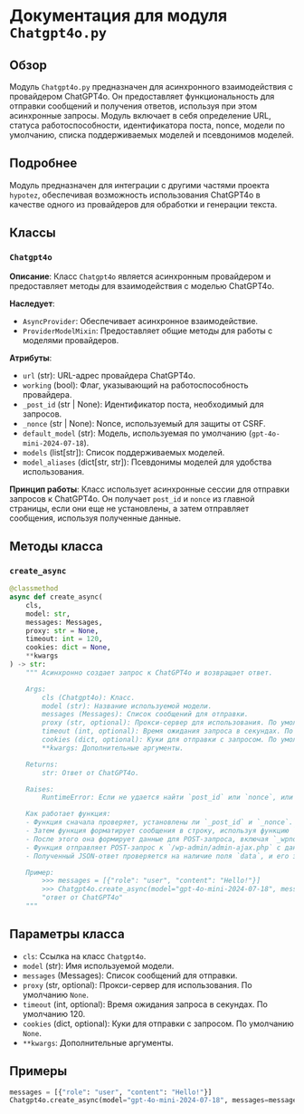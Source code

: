 # Документация для модуля `Chatgpt4o.py`

## Обзор

Модуль `Chatgpt4o.py` предназначен для асинхронного взаимодействия с провайдером ChatGPT4o. Он предоставляет функциональность для отправки сообщений и получения ответов, используя при этом асинхронные запросы. Модуль включает в себя определение URL, статуса работоспособности, идентификатора поста, nonce, модели по умолчанию, списка поддерживаемых моделей и псевдонимов моделей.

## Подробнее

Модуль предназначен для интеграции с другими частями проекта `hypotez`, обеспечивая возможность использования ChatGPT4o в качестве одного из провайдеров для обработки и генерации текста.

## Классы

### `Chatgpt4o`

**Описание**: Класс `Chatgpt4o` является асинхронным провайдером и предоставляет методы для взаимодействия с моделью ChatGPT4o.

**Наследует**:
- `AsyncProvider`: Обеспечивает асинхронное взаимодействие.
- `ProviderModelMixin`: Предоставляет общие методы для работы с моделями провайдеров.

**Атрибуты**:
- `url` (str): URL-адрес провайдера ChatGPT4o.
- `working` (bool): Флаг, указывающий на работоспособность провайдера.
- `_post_id` (str | None): Идентификатор поста, необходимый для запросов.
- `_nonce` (str | None): Nonce, используемый для защиты от CSRF.
- `default_model` (str): Модель, используемая по умолчанию (`gpt-4o-mini-2024-07-18`).
- `models` (list[str]): Список поддерживаемых моделей.
- `model_aliases` (dict[str, str]): Псевдонимы моделей для удобства использования.

**Принцип работы**:
Класс использует асинхронные сессии для отправки запросов к ChatGPT4o. Он получает `post_id` и `nonce` из главной страницы, если они еще не установлены, а затем отправляет сообщения, используя полученные данные.

## Методы класса

### `create_async`

```python
@classmethod
async def create_async(
    cls,
    model: str,
    messages: Messages,
    proxy: str = None,
    timeout: int = 120,
    cookies: dict = None,
    **kwargs
) -> str:
    """ Асинхронно создает запрос к ChatGPT4o и возвращает ответ.

    Args:
        cls (Chatgpt4o): Класс.
        model (str): Название используемой модели.
        messages (Messages): Список сообщений для отправки.
        proxy (str, optional): Прокси-сервер для использования. По умолчанию `None`.
        timeout (int, optional): Время ожидания запроса в секундах. По умолчанию 120.
        cookies (dict, optional): Куки для отправки с запросом. По умолчанию `None`.
        **kwargs: Дополнительные аргументы.

    Returns:
        str: Ответ от ChatGPT4o.

    Raises:
        RuntimeError: Если не удается найти `post_id` или `nonce`, или если структура ответа неожиданная.

    Как работает функция:
    - Функция сначала проверяет, установлены ли `_post_id` и `_nonce`. Если нет, она выполняет GET-запрос к главной странице, извлекает `post_id` и `nonce` с использованием регулярных выражений и сохраняет их.
    - Затем функция форматирует сообщения в строку, используя функцию `format_prompt`.
    - После этого она формирует данные для POST-запроса, включая `_wpnonce`, `post_id`, `url`, `action`, `message` и `bot_id`.
    - Функция отправляет POST-запрос к `/wp-admin/admin-ajax.php` с данными и куками.
    - Полученный JSON-ответ проверяется на наличие поля `data`, и его значение возвращается.

    Пример:
        >>> messages = [{"role": "user", "content": "Hello!"}]
        >>> Chatgpt4o.create_async(model="gpt-4o-mini-2024-07-18", messages=messages)
        "ответ от ChatGPT4o"
    """
```

## Параметры класса

- `cls`: Ссылка на класс `Chatgpt4o`.
- `model` (str): Имя используемой модели.
- `messages` (Messages): Список сообщений для отправки.
- `proxy` (str, optional): Прокси-сервер для использования. По умолчанию `None`.
- `timeout` (int, optional): Время ожидания запроса в секундах. По умолчанию 120.
- `cookies` (dict, optional): Куки для отправки с запросом. По умолчанию `None`.
- `**kwargs`: Дополнительные аргументы.

## Примеры

```python
messages = [{"role": "user", "content": "Hello!"}]
Chatgpt4o.create_async(model="gpt-4o-mini-2024-07-18", messages=messages)